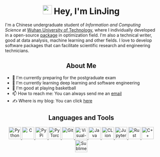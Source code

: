 <h1 align="center"> <img src="https://emojis.slackmojis.com/emojis/images/1531849430/4246/blob-sunglasses.gif?1531849430" width="30"/> Hey, I'm LinJing </h1>

I'm a Chinese undergraduate student of *Information and Computing Science* at [Wuhan University of Technology], where I individually developed in a open-source [package] in optimization field. I'm also a technical writer, good at data analysis, machine learning and other fields. I love to develop software packages that can facilitate scientific research and engineering technicians.

<h2 align='center'><b>About Me</b></h2>

- 🔭 I'm currently preparing for the postgraduate exam
- 🌱 I'm currently learning deep learning and software engineering
- 🏀 I'm good at playing basketball
- 📫 How to reach me: You can always send me an [email]
- ✍ Where is my blog: You can click [here]

[Wuhan University of Technology]: https://whut.edu.cn/
[package]: https://github.com/linjing-lab/optimtool
[email]: 1439313331@qq.com
[here]: https://blog.csdn.net/linjing_zyq

<h2 align='center'><b>Languages and Tools</b></h2>

<p align='center'>
    <a href='https://www.python.org/'>
        <img src='https://cdn.jsdelivr.net/npm/simple-icons@5.2.0/icons/python.svg' alt='Python' height='40'>
    </a>
    <a href='https://en.cppreference.com/w/c'>
        <img src='https://cdn.jsdelivr.net/npm/simple-icons@5.2.0/icons/c.svg' alt='C' height='40'>
    </a>
    <a href='https://pypi.org/'>
        <img src='https://cdn.jsdelivr.net/npm/simple-icons@5.2.0/icons/pypi.svg' alt='PyPi' height='40'>
    </a>
    <a href='https://pytorch.org/'>
        <img src='https://cdn.jsdelivr.net/npm/simple-icons@5.2.0/icons/pytorch.svg' alt='PyTorch' height='40'>
    </a>
    <a href='https://git-scm.com/'>
        <img src='https://cdn.jsdelivr.net/npm/simple-icons@5.2.0/icons/git.svg' alt='Git' height='40'>
    </a>
    <a href='https://visualstudio.microsoft.com/'>
        <img src='https://cdn.jsdelivr.net/npm/simple-icons@5.2.0/icons/visualstudio.svg' alt='Visual-Studio' height='40'>
    </a>
    <a href='https://www.java.com/en/'>
        <img src='https://cdn.jsdelivr.net/npm/simple-icons@5.2.0/icons/java.svg' alt='Java' height='40'>
    </a>
    <a href='https://www.jetbrains.com/clion/'>
        <img src='https://cdn.jsdelivr.net/npm/simple-icons@5.2.0/icons/clion.svg' alt='CLion' height='40'>
    </a>
    <a href='https://jupyter.org/'>
        <img src='https://cdn.jsdelivr.net/npm/simple-icons@5.2.0/icons/jupyter.svg' alt='Jupyter' height='40'>
    </a>
    <a href='https://www.rust-lang.org/'>
        <img src='https://cdn.jsdelivr.net/npm/simple-icons@5.2.0/icons/rust.svg' alt='Rust' height='40'>
    </a>
    <a href='https://en.cppreference.com/w/cpp'>
        <img src='https://cdn.jsdelivr.net/npm/simple-icons@5.2.0/icons/cplusplus.svg' alt='C++' height='40'>
    </a>
    <a href='https://www.sublimetext.com/'>
        <img src='https://cdn.jsdelivr.net/npm/simple-icons@5.2.0/icons/sublimetext.svg' alt='Sublime-Text' height='40'>
    </a>
</p>